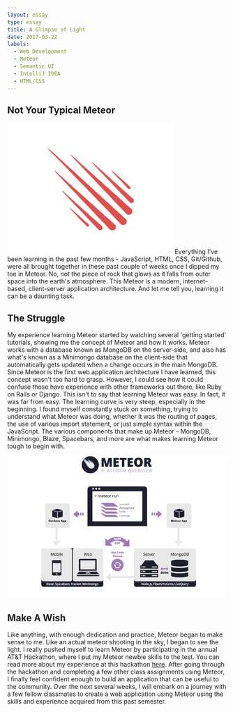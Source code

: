 ```yaml
---
layout: essay
type: essay
title: A Glimpse of Light
date: 2017-03-22
labels:
  - Web Development
  - Meteor
  - Semantic UI
  - IntelliJ IDEA
  - HTML/CSS
---
```


## Not Your Typical Meteor

<img class="ui tiny left circular floated image" src="../images/meteor-logo.png">
Everything I've been learning in the past few months - JavaScript, HTML, CSS, Git/Github, were all brought together in these past couple of weeks once I dipped my toe in Meteor. No, not the piece of rock that glows as it falls from outer space into the earth's atmosphere. This Meteor is a modern, internet-based, client-server application architecture. And let me tell you, learning it can be a daunting task.

## The Struggle

My experience learning Meteor started by watching several 'getting started' tutorials, showing me the concept of Meteor and how it works. Meteor works with a database known as MongoDB on the server-side, and also has what's known as a Minimongo database on the client-side that automatically gets updated when a change occurs in the main MongoDB. Since Meteor is the first web application architecture I have learned, this concept wasn't too hard to grasp. However, I could see how it could confuse those have experience with other frameworks out there, like Ruby on Rails or Django. This isn't to say that learning Meteor was easy. In fact, it was far from easy. The learning curve is very steep, especially in the beginning. I found myself constantly stuck on something, trying to understand what Meteor was doing, whether it was the routing of pages, the use of various import statement, or just simple syntax within the JavaScript. The various components that make up Meteor - MongoDB, Minimongo, Blaze, Spacebars, and more are what makes learning Meteor tough to begin with.

<img class="ui image" src="../images/meteor-platform.png">

## Make A Wish

Like anything, with enough dedication and practice, Meteor began to make sense to me. Like an actual meteor shooting in the sky, I began to see the light. I really pushed myself to learn Meteor by participating in the annual AT&T Hackathon, where I put my Meteor newbie skills to the test. You can read more about my experience at this hackathon <a href="https://dannytan.github.io/projects/aloha-farmers">here</a>. After going through the hackathon and completing a few other class assignments using Meteor, I finally feel confident enough to build an application that can be useful to the community. Over the next several weeks, I will embark on a journey with a few fellow classmates to create a web application using Meteor using the skills and experience acquired from this past semester.
